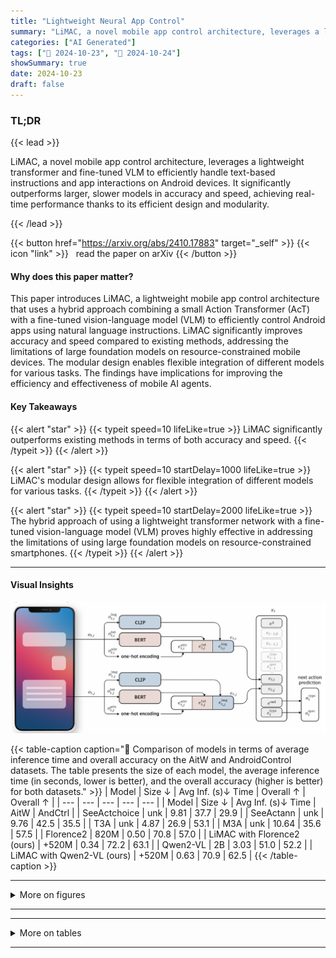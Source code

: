 ```yaml
---
title: "Lightweight Neural App Control"
summary: "LiMAC, a novel mobile app control architecture, leverages a lightweight transformer and fine-tuned VLM to efficiently handle text-based instructions and app interactions on Android devices.  It signif....."
categories: ["AI Generated"]
tags: ["🔖 2024-10-23", "🤗 2024-10-24"]
showSummary: true
date: 2024-10-23
draft: false
---
```


### TL;DR


{{< lead >}}

LiMAC, a novel mobile app control architecture, leverages a lightweight transformer and fine-tuned VLM to efficiently handle text-based instructions and app interactions on Android devices.  It significantly outperforms larger, slower models in accuracy and speed, achieving real-time performance thanks to its efficient design and modularity.

{{< /lead >}}


{{< button href="https://arxiv.org/abs/2410.17883" target="_self" >}}
{{< icon "link" >}} &nbsp; read the paper on arXiv
{{< /button >}}

#### Why does this paper matter?
This paper introduces LiMAC, a lightweight mobile app control architecture that uses a hybrid approach combining a small Action Transformer (AcT) with a fine-tuned vision-language model (VLM) to efficiently control Android apps using natural language instructions.  LiMAC significantly improves accuracy and speed compared to existing methods, addressing the limitations of large foundation models on resource-constrained mobile devices. The modular design enables flexible integration of different models for various tasks. The findings have implications for improving the efficiency and effectiveness of mobile AI agents.
#### Key Takeaways

{{< alert "star" >}}
{{< typeit speed=10 lifeLike=true >}} LiMAC significantly outperforms existing methods in terms of both accuracy and speed. {{< /typeit >}}
{{< /alert >}}

{{< alert "star" >}}
{{< typeit speed=10 startDelay=1000 lifeLike=true >}} LiMAC's modular design allows for flexible integration of different models for various tasks. {{< /typeit >}}
{{< /alert >}}

{{< alert "star" >}}
{{< typeit speed=10 startDelay=2000 lifeLike=true >}} The hybrid approach of using a lightweight transformer network with a fine-tuned vision-language model (VLM) proves highly effective in addressing the limitations of using large foundation models on resource-constrained smartphones. {{< /typeit >}}
{{< /alert >}}

------
#### Visual Insights



![](figures/figures_4_0.png "🔼 Figure 1: Illustration of AcT. A separate encoding of each UI element into a vector  e<sub>t,i</sub> by using pretrained embedding models. The embeddings are then fed into the sequence of a transformer X<sub>t</sub> along with the previous timesteps in that episode. The prediction of the transformer is decoded to produce the next action which consists of a<sub>type</sub> and a<sub>spec</sub>")





{{< table-caption caption="🔽 Comparison of models in terms of average inference time and overall accuracy on the AitW and AndroidControl datasets. The table presents the size of each model, the average inference time (in seconds, lower is better), and the overall accuracy (higher is better) for both datasets." >}}
| Model | Size ↓ | Avg Inf. (s)↓ Time | Overall ↑ | Overall ↑ |
| --- | --- | --- | --- | --- |
| Model | Size ↓ | Avg Inf. (s)↓ Time | AitW | AndCtrl |
| SeeActchoice | unk | 9.81 | 37.7 | 29.9 |
| SeeActann | unk | 9.76 | 42.5 | 35.5 |
| T3A | unk | 4.87 | 26.9 | 53.1 |
| M3A | unk | 10.64 | 35.6 | 57.5 |
| Florence2 | 820M | 0.50 | 70.8 | 57.0 |
| LiMAC with Florence2 (ours) | +520M | 0.34 | 72.2 | 63.1 |
| Qwen2-VL | 2B | 3.03 | 51.0 | 52.2 |
| LiMAC with Qwen2-VL (ours) | +520M | 0.63 | 70.9 | 62.5 |
{{< /table-caption >}}


------



<details>
<summary>More on figures
</summary>


![](figures/figures_5_0.png "🔼 Figure 2: The architecture of LiMAC. The history of observations-actions {ot, at-1, Ot-1..} and goal g are processed to vector x and passed to AcT. The image observation omg with the bounding boxes and the goal g are passed as inputs to the VLM. The VLM is only called if an action that requires text completion is selected, based on the action type output of AcT. The action is finally selected based on the protocol described in Section 3.")

![](figures/figures_16_0.png "🔼 The architecture of LiMAC. The history of observations-actions {ot, at−1, ot−1..} and goal g are processed to vector x and passed to AcT. The image observation omg with the bounding boxes and the goal g are passed as inputs to the VLM. The VLM is only called if an action that requires text completion is selected, based on the action type output of AcT. The action is finally selected based on the protocol described in Section 3.")

![](figures/figures_16_1.png "🔼 Figure 5: Relaxed input-text in yellow (timestep 4) and overall successful episode. Timestep 4 is considered correct under our relaxed input-text textual component because it is simply the singular form of the correct text, leading to a Jaccard index greater than 0.5 and presumably the same search results. The episode terminates successfully, with all timesteps being considered correct under our evaluation metrics.")


</details>

------







------

<details>
<summary>More on tables
</summary>


{{< table-caption caption="🔽 Comparison of models in terms of average inference time and overall accuracy on the AitW and AndroidControl datasets. The table presents the size of each model, the average inference time (in seconds, lower is better), and the overall accuracy (higher is better) for both datasets." >}}
| Framework | Modules Used | Modules Used | Modules Used | Avg Inf. ⓢ+ Time | Overall↑ | Overall↑ |
| --- | --- | --- | --- | --- | --- | --- |
| Framework | Type | Click | Text | Avg Inf. ⓢ+ Time | AitW | AndCtrl |
| T3A only | T3A | T3A | T3A | 4.87 | 26.9 | 53.1 |
| LiMAC (ours) | AcT | T3A | T3A | 4.03 | 42.7 | 65.4 |
| LiMAC (ours) | AcT | AcT | T3A | 1.04 | 69.8 | 63.2 |
| M3A only | M3A | M3A | M3A | 10.64 | 35.6 | 57.5 |
| LiMAC (ours) | AcT | M3A | M3A | 8.40 | 52.6 | 66.8 |
| LiMAC (ours) | AcT | AcT | M3A | 1.87 | 70.0 | 62.5 |
| Florence only | Florence2 | Florence2 | Florence2 | 0.50 | 70.8 | 57.0 |
| LiMAC (ours) | AcT | Florence2 | Florence2 | 0.72 | 71.6 | 61.1 |
| LiMAC (ours) | AcT | AcT | Florence2 | 0.34 | 72.2 | 63.1 |
| Qwen only | Qwen2-VL | Qwen2-VL | Qwen2-VL | 3.03 | 51.0 | 52.2 |
| LiMAC (ours) | AcT | Qwen2-VL | Qwen2-VL | 2.64 | 55.7 | 59.1 |
| LiMAC (ours) | AcT | AcT | Qwen2-VL | 0.63 | 70.9 | 62.5 |
| LiMAC (ours) | AcT | M3A | T3A | 7.57 | 52.4 | 67.4 |
{{< /table-caption >}}

{{< table-caption caption="🔽 Comparison of models in terms of average inference time and overall accuracy on the AitW and AndroidControl datasets. The table presents the size of each model, the average inference time (in seconds, lower is better), and the overall accuracy (higher is better) for both datasets." >}}
| Framework | Modules Used | Modules Used | Modules Used | Action Type | Action Type | Click Target | Click Target | Text | Text |
| --- | --- | --- | --- | --- | --- | --- | --- | --- | --- |
| Framework | Type | Click | Text | AitW | AndCtrl | AitW | AndCtrl | AitW | AndCtrl |
| SeeAct only | SeeActchoice | SeeActchoice | SeeActchoice | 67.1 | 66.8 | 36.9 | 48.5 | 69.4 | 67.1 |
| SeeAct only | SeeActann | SeeActann | SeeActann | 68.2 | 66.8 | 44.7 | 55.7 | 66.0 | 61.8 |
| T3A only | T3A | T3A | T3A | 56.2 | 67.7 | 33.5 | 71.1 | 66.5 | 78.4 |
| M3A only | M3A | M3A | M3A | 63.8 | 69.8 | 48.3 | 77.1 | 67.3 | 74.3 |
| Qwen only | Qwen2-VL | Qwen2-VL | Qwen2-VL | 81.7 | 70.7 | 53.2 | 55.2 | 70.5 | 75.7 |
| LiMAC (ours) | AcT | Qwen2-VL | Qwen2-VL | 86.9 | 82.3 | 53.2 | 55.2 | 70.5 | 75.7 |
| LiMAC (ours) | AcT | AcT | Qwen2-VL | 86.9 | 82.3 | 77.4 | 65.4 | 70.5 | 75.7 |
| Florence only | Florence2 | Florence2 | Florence2 | 86.4 | 79.6 | 76.2 | 62.0 | 84.2 | 77.5 |
| LiMAC (ours) | AcT | Florence2 | Florence2 | 86.9 | 82.3 | 76.2 | 62.0 | 84.2 | 77.5 |
| LiMAC (ours) | AcT | AcT | Florence2 | 86.9 | 82.3 | 77.4 | 65.4 | 84.2 | 77.5 |
{{< /table-caption >}}

{{< table-caption caption="🔽 Table 1: Comparison of models in terms of average inference time and overall accuracy on the AitW and AndroidControl datasets. The table presents the size of each model, the average inference time (in seconds, lower is better), and the overall accuracy (higher is better) for both datasets." >}}
|  | Size | Action Type | Click Target | Overall |
| --- | --- | --- | --- | --- |
| LiMAC | 520M | 82.3 | 65.4 | 63.1 |
| LiMAC (no CLIP FT) | 520M | 81.9 | 62.3 | 60.0 |
| LiMAC (no img) | 433M | 82.4 | 54.9 | 56.0 |
| LiMAC (no txt) | 410M | 83.2 | 65.7 | 63.0 |
{{< /table-caption >}}


</details>

------

